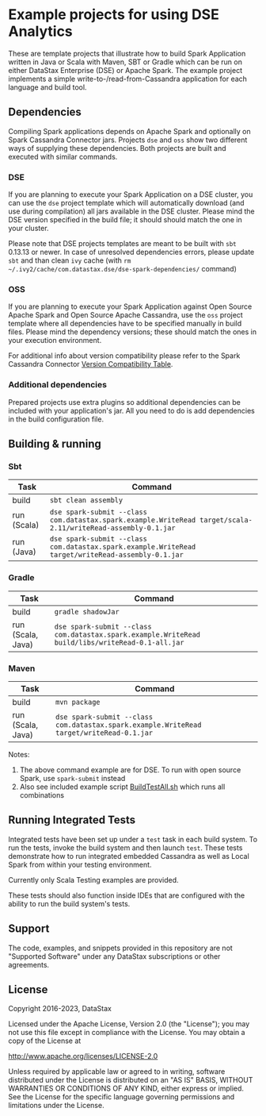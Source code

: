 # Example projects for using DSE Analytics

These are template projects that illustrate how to build Spark Application written in Java or Scala
with  Maven, SBT or Gradle which can be run on either DataStax Enterprise (DSE) or Apache Spark. The
example project implements a simple write-to-/read-from-Cassandra application for each language and
build tool.

## Dependencies

Compiling Spark applications depends on Apache Spark and optionally on Spark Cassandra Connector
jars. Projects `dse` and `oss` show two different ways of supplying these dependencies.  Both
projects are built and executed with similar commands.

### DSE

If you are planning to execute your Spark Application on a DSE cluster, you can use the `dse`
project template which will automatically download (and use during compilation) all jars available
in the DSE cluster. Please mind the DSE version specified in the build file; it should should match
the one in your cluster.

Please note that DSE projects templates are meant to be built with `sbt` 0.13.13 or newer. In case of
unresolved dependencies errors, please update `sbt` and than clean `ivy` cache (with
`rm ~/.ivy2/cache/com.datastax.dse/dse-spark-dependencies/` command)

### OSS

If you are planning to execute your Spark Application against Open Source Apache Spark and Open
Source  Apache Cassandra, use the `oss` project template where all dependencies have to be specified
manually in  build files. Please mind the dependency versions; these should match the ones in your
execution environment.

For additional info about version compatibility please refer to the Spark Cassandra Connector
[Version Compatibility Table](https://github.com/datastax/spark-cassandra-connector#version-compatibility).

### Additional dependencies

Prepared projects use extra plugins so additional dependencies can be included with your
application's jar. All you need to do is add dependencies in the build configuration file.

## Building & running

### Sbt

Task         | Command
-------------|------------
build        | `sbt clean assembly`
run (Scala)  | `dse spark-submit --class com.datastax.spark.example.WriteRead target/scala-2.11/writeRead-assembly-0.1.jar`
run (Java)   | `dse spark-submit --class com.datastax.spark.example.WriteRead target/writeRead-assembly-0.1.jar`

### Gradle

Task                | Command
--------------------|------------
build               | `gradle shadowJar`
run (Scala, Java)   | `dse spark-submit --class com.datastax.spark.example.WriteRead build/libs/writeRead-0.1-all.jar`

### Maven

Task                | Command
--------------------|------------
build               | `mvn package`
run (Scala, Java)   | `dse spark-submit --class com.datastax.spark.example.WriteRead target/writeRead-0.1.jar`

Notes:

1. The above command example are for DSE. To run with open source Spark, use `spark-submit` instead
2. Also see included example script [BuildTestAll.sh](BuildTestAll.sh) which runs all combinations


## Running Integrated Tests

Integrated tests have been set up under a `test` task in each build system. To run
the tests, invoke the build system and then launch `test`. These tests demonstrate
how to run integrated embedded Cassandra as well as Local Spark from within your testing
environment.

Currently only Scala Testing examples are provided.

These tests should also function inside IDEs that are configured with the ability to run
the build system's tests.

## Support

The code, examples, and snippets provided in this repository are not "Supported Software" under any DataStax subscriptions or other agreements.

## License

Copyright 2016-2023, DataStax

Licensed under the Apache License, Version 2.0 (the "License"); you may not use this file except in compliance with the License. You may obtain a copy of the License at

http://www.apache.org/licenses/LICENSE-2.0

Unless required by applicable law or agreed to in writing, software distributed under the License is distributed on an "AS IS" BASIS, WITHOUT WARRANTIES OR CONDITIONS OF ANY KIND, either express or implied. See the License for the specific language governing permissions and limitations under the License.

